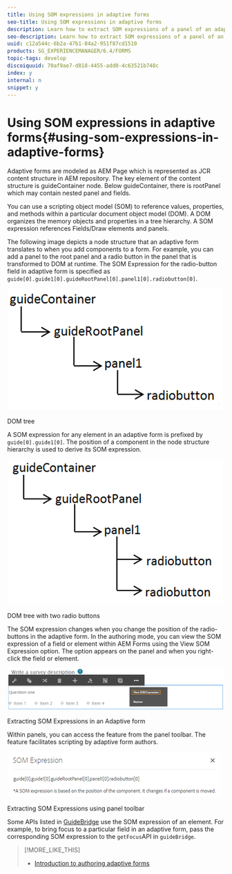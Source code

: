 ```yaml
---
title: Using SOM expressions in adaptive forms
seo-title: Using SOM expressions in adaptive forms
description: Learn how to extract SOM expressions of a panel of an adaptive form.
seo-description: Learn how to extract SOM expressions of a panel of an adaptive form.
uuid: c12a544c-6b2a-47b1-84a2-951f87cd1510
products: SG_EXPERIENCEMANAGER/6.4/FORMS
topic-tags: develop
discoiquuid: 70af9ae7-d818-4455-add0-4c63521b748c
index: y
internal: n
snippet: y
---
```


# Using SOM expressions in adaptive forms{#using-som-expressions-in-adaptive-forms}

Adaptive forms are modeled as AEM Page which is represented as JCR content structure in AEM repository. The key element of the content structure is guideContainer node. Below guideContainer, there is rootPanel which may contain nested panel and fields.

You can use a scripting object model (SOM) to reference values, properties, and methods within a particular document object model (DOM). A DOM organizes the memory objects and properties in a tree hierarchy. A SOM expression references Fields/Draw elements and panels.

The following image depicts a node structure that an adaptive form translates to when you add components to a form. For example, you can add a panel to the root panel and a radio button in the panel that is transformed to DOM at runtime. The SOM Expression for the radio-button field in adaptive form is specified as `guide[0].guide1[0].guideRootPanel[0].panel1[0].radiobutton[0]`.

![DOM tree](assets/hierarchy.png)

DOM tree

A SOM expression for any element in an adaptive form is prefixed by `guide[0].guide1[0]`. The position of a component in the node structure hierarchy is used to derive its SOM expression.

![DOM tree with two radio buttons](assets/hierarchy_radio_button.png)

DOM tree with two radio buttons

The SOM expression changes when you change the position of the radio-buttons in the adaptive form. In the authoring mode, you can view the SOM expression of a field or element within AEM Forms using the View SOM Expression option. The option appears on the panel and when you right-click the field or element. 

![Extracting SOM Expressions in an Adaptive form](assets/som-expressions.png)

Extracting SOM Expressions in an Adaptive form

Within panels, you can access the feature from the panel toolbar. The feature facilitates scripting by adaptive form authors.

![Extracting SOM Expressions using panel toolbar](assets/som-expression.png)

Extracting SOM Expressions using panel toolbar

Some APIs listed in [GuideBridge]( http://helpx.adobe.com/aem-forms/6/javascript-api/GuideBridge) use the SOM expression of an element. For example, to bring focus to a particular field in an adaptive form, pass the corresponding SOM expression to the `getFocus`API in `guideBridge`.

>[!MORE_LIKE_THIS]
>
>* [Introduction to authoring adaptive forms](../../forms/using/introduction-forms-authoring.md)
